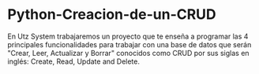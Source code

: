 # Python-Creacion-de-un-CRUD
En Utz System trabajaremos un proyecto que te enseña a programar las 4 principales funcionalidades para trabajar con una base de datos que serán "Crear, Leer, Actualizar y Borrar" conocidos como CRUD por sus siglas en inglés: Create, Read, Update and Delete.
